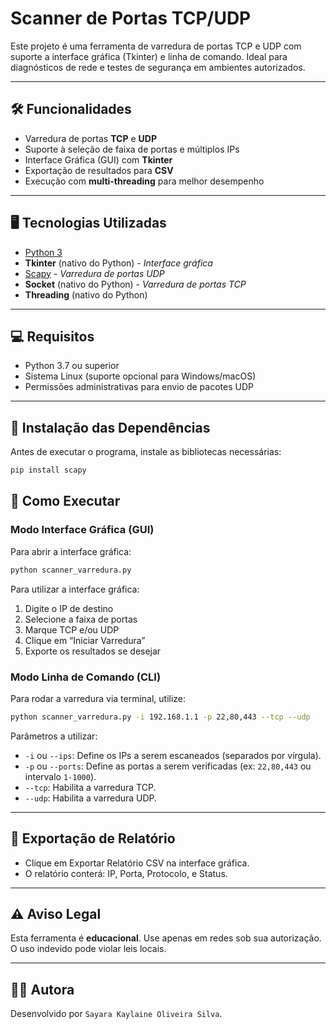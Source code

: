 # Scanner de Portas TCP/UDP

Este projeto é uma ferramenta de varredura de portas TCP e UDP com suporte a interface gráfica (Tkinter) e linha de comando. Ideal para diagnósticos de rede e testes de segurança em ambientes autorizados.

---

## 🛠 Funcionalidades
- Varredura de portas **TCP** e **UDP**
- Suporte à seleção de faixa de portas e múltiplos IPs
- Interface Gráfica (GUI) com **Tkinter**
- Exportação de resultados para **CSV**
- Execução com **multi-threading** para melhor desempenho

---

## 🖥 Tecnologias Utilizadas
- [Python 3](https://www.python.org/)
- **Tkinter** (nativo do Python) - *Interface gráfica*
- [Scapy](https://scapy.net/) - *Varredura de portas UDP*
- **Socket** (nativo do Python) - *Varredura de portas TCP*
- **Threading** (nativo do Python)

---

## 💻 Requisitos

- Python 3.7 ou superior
- Sistema Linux (suporte opcional para Windows/macOS)
- Permissões administrativas para envio de pacotes UDP

---

## 🛂 Instalação das Dependências
Antes de executar o programa, instale as bibliotecas necessárias:

```bash
pip install scapy
```

## 🚀 Como Executar
### Modo Interface Gráfica (GUI)
Para abrir a interface gráfica:

```bash
python scanner_varredura.py
```

Para utilizar a interface gráfica:

1. Digite o IP de destino
2. Selecione a faixa de portas
3. Marque TCP e/ou UDP
4. Clique em “Iniciar Varredura”
5. Exporte os resultados se desejar

### Modo Linha de Comando (CLI)
Para rodar a varredura via terminal, utilize:

```bash
python scanner_varredura.py -i 192.168.1.1 -p 22,80,443 --tcp --udp
```

Parâmetros a utilizar:
- `-i` ou `--ips`: Define os IPs a serem escaneados (separados por vírgula).
- `-p` ou `--ports`: Define as portas a serem verificadas (ex: `22,80,443` ou intervalo `1-1000`).
- `--tcp`: Habilita a varredura TCP.
- `--udp`: Habilita a varredura UDP.

---

## 📄 Exportação de Relatório
- Clique em Exportar Relatório CSV na interface gráfica.
- O relatório conterá: IP, Porta, Protocolo, e Status.

---

## ⚠ Aviso Legal
Esta ferramenta é **educacional**. Use apenas em redes sob sua autorização. O uso indevido pode violar leis locais.

---

## 👨‍💻 Autora
Desenvolvido por `Sayara Kaylaine Oliveira Silva`.

